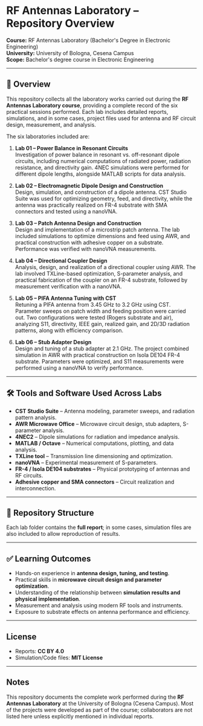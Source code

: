 # RF Antennas Laboratory – Repository Overview

**Course:** RF Antennas Laboratory (Bachelor's Degree in Electronic Engineering)  
**University:** University of Bologna, Cesena Campus  
**Scope:** Bachelor's degree course in Electronic Engineering  

---

## 📌 Overview

This repository collects all the laboratory works carried out during the **RF Antennas Laboratory course**, providing a complete record of the six practical sessions performed. Each lab includes detailed reports, simulations, and in some cases, project files used for antenna and RF circuit design, measurement, and analysis.

The six laboratories included are:

1. **Lab 01 – Power Balance in Resonant Circuits**  
   Investigation of power balance in resonant vs. off-resonant dipole circuits, including numerical computations of radiated power, radiation resistance, and directivity gain. 4NEC simulations were performed for different dipole lengths, alongside MATLAB scripts for data analysis.

2. **Lab 02 – Electromagnetic Dipole Design and Construction**  
   Design, simulation, and construction of a dipole antenna. CST Studio Suite was used for optimizing geometry, feed, and directivity, while the antenna was practically realized on FR-4 substrate with SMA connectors and tested using a nanoVNA.

3. **Lab 03 – Patch Antenna Design and Construction**  
   Design and implementation of a microstrip patch antenna. The lab included simulations to optimize dimensions and feed using AWR, and practical construction with adhesive copper on a substrate. Performance was verified with nanoVNA measurements.

4. **Lab 04 – Directional Coupler Design**  
   Analysis, design, and realization of a directional coupler using AWR. The lab involved TXLine-based optimization, S-parameter analysis, and practical fabrication of the coupler on an FR-4 substrate, followed by measurement verification with a nanoVNA.

5. **Lab 05 – PIFA Antenna Tuning with CST**  
   Retuning a PIFA antenna from 3.45 GHz to 3.2 GHz using CST. Parameter sweeps on patch width and feeding position were carried out. Two configurations were tested (Rogers substrate and air), analyzing S11, directivity, IEEE gain, realized gain, and 2D/3D radiation patterns, along with efficiency comparison.

6. **Lab 06 – Stub Adapter Design**  
   Design and tuning of a stub adapter at 2.1 GHz. The project combined simulation in AWR with practical construction on Isola DE104 FR-4 substrate. Parameters were optimized, and S11 measurements were performed using a nanoVNA to verify performance.

---

## 🛠️ Tools and Software Used Across Labs

- **CST Studio Suite** – Antenna modeling, parameter sweeps, and radiation pattern analysis.  
- **AWR Microwave Office** – Microwave circuit design, stub adapters, S-parameter analysis.  
- **4NEC2** – Dipole simulations for radiation and impedance analysis.  
- **MATLAB / Octave** – Numerical computations, plotting, and data analysis.  
- **TXLine tool** – Transmission line dimensioning and optimization.  
- **nanoVNA** – Experimental measurement of S-parameters.  
- **FR-4 / Isola DE104 substrates** – Physical prototyping of antennas and RF circuits.  
- **Adhesive copper and SMA connectors** – Circuit realization and interconnection.

---

## 📂 Repository Structure

Each lab folder contains the **full report**; in some cases, simulation files are also included to allow reproduction of results.

---

## ✅ Learning Outcomes

- Hands-on experience in **antenna design, tuning, and testing**.  
- Practical skills in **microwave circuit design and parameter optimization**.  
- Understanding of the relationship between **simulation results and physical implementation**.  
- Measurement and analysis using modern RF tools and instruments.  
- Exposure to substrate effects on antenna performance and efficiency.

---

## License

- Reports: **CC BY 4.0**  
- Simulation/Code files: **MIT License**  

---

## Notes

This repository documents the complete work performed during the **RF Antennas Laboratory** at the University of Bologna (Cesena Campus). Most of the projects were developed as part of the course; collaborators are not listed here unless explicitly mentioned in individual reports.

